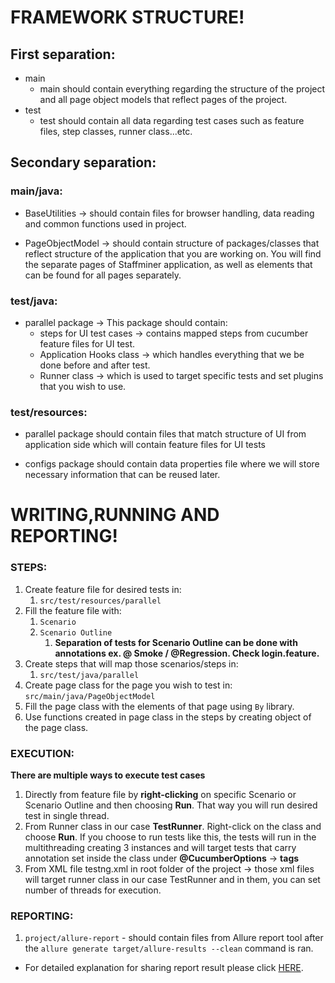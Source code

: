 # FRAMEWORK STRUCTURE!

## First separation:

* main
    * main should contain everything regarding the structure of the project and all page object models that reflect
      pages of the project.
* test
    * test should contain all data regarding test cases such as feature files, step classes, runner class...etc.

## Secondary separation:

### main/java:

* BaseUtilities -> should contain files for browser handling, data reading and common functions used in project.

* PageObjectModel -> should contain structure of packages/classes that reflect structure of the application that you are working
  on. You will find the separate pages of Staffminer application, as well as elements that can be found for all pages separately.

### test/java:

* parallel package -> This package should contain:
    * steps for UI test cases -> contains mapped steps from cucumber feature files for UI test.
    * Application Hooks class -> which handles everything that we be done before and after test.
    * Runner class -> which is used to target specific tests and set plugins that you wish to use.

### test/resources:

* parallel package should contain files that match structure of UI from application side which will contain
      feature files for UI tests
	  
* configs package should contain data properties file where we will store necessary information that can be reused later.


# WRITING,RUNNING AND REPORTING!

### STEPS:

1. Create feature file for desired tests in:
    1. `src/test/resources/parallel`
2. Fill the feature file with:
    1. `Scenario `
    2. `Scenario Outline`
        1. **Separation of tests for Scenario Outline can be done with annotations ex. @ Smoke / @Regression. Check login.feature.**
3. Create steps that will map those scenarios/steps in:
    1. `src/test/java/parallel`
4. Create page class for the page you wish to test in: `src/main/java/PageObjectModel`
5. Fill the page class with the elements of that page using `By` library.
7. Use functions created in page class in the steps by creating object of the page class.

### EXECUTION:

**There are multiple ways to execute test cases**

1. Directly from feature file by **right-clicking** on specific Scenario or Scenario Outline and then choosing **Run**.
   That way you will run desired test in single thread.
2. From Runner class in our case **TestRunner**. Right-click on the class and choose **Run**. If you choose to run tests
   like this, the tests will run in the multithreading creating 3 instances and will target tests that carry annotation set
   inside the class under **@CucumberOptions** -> **tags**
3. From XML file testng.xml in root folder of the project -> those xml files will target runner class in our case
   TestRunner and in them, you can set number of threads for execution.

### REPORTING:

1. `project/allure-report` - should contain files from Allure report tool after the `allure generate target/allure-results --clean` command is ran.

* For detailed explanation for sharing report result please click [HERE](https://sixsentix-my.sharepoint.com/:b:/p/milos_janousek/EYcNAIA5ga1Nmigt1IQsmxIBIIXBcz_QwA2L9MirbHFvaQ?e=CpCAUZ "Allure reporting documentation").

